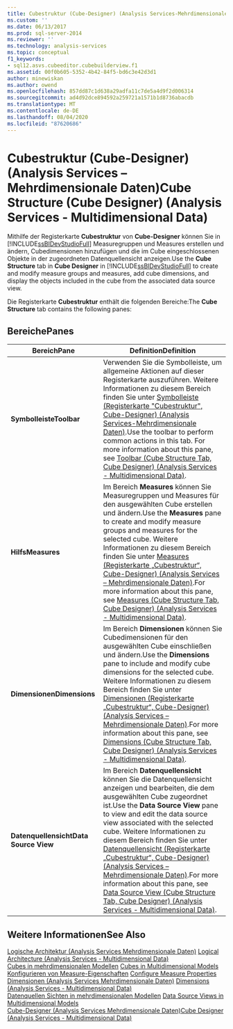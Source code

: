 ```yaml
---
title: Cubestruktur (Cube-Designer) (Analysis Services-Mehrdimensionale Daten) | Microsoft-Dokumentation
ms.custom: ''
ms.date: 06/13/2017
ms.prod: sql-server-2014
ms.reviewer: ''
ms.technology: analysis-services
ms.topic: conceptual
f1_keywords:
- sql12.asvs.cubeeditor.cubebuilderview.f1
ms.assetid: 00f0b605-5352-4b42-84f5-bd6c3e42d3d1
author: minewiskan
ms.author: owend
ms.openlocfilehash: 857dd87c1d638a29adfa11c7de5a4d9f2d006314
ms.sourcegitcommit: ad4d92dce894592a259721a1571b1d8736abacdb
ms.translationtype: MT
ms.contentlocale: de-DE
ms.lasthandoff: 08/04/2020
ms.locfileid: "87620686"
---
```

# <a name="cube-structure-cube-designer-analysis-services---multidimensional-data"></a><span data-ttu-id="d5e98-102">Cubestruktur (Cube-Designer) (Analysis Services – Mehrdimensionale Daten)</span><span class="sxs-lookup"><span data-stu-id="d5e98-102">Cube Structure (Cube Designer) (Analysis Services - Multidimensional Data)</span></span>
  <span data-ttu-id="d5e98-103">Mithilfe der Registerkarte **Cubestruktur** von **Cube-Designer** können Sie in [!INCLUDE[ssBIDevStudioFull](../includes/ssbidevstudiofull-md.md)] Measuregruppen und Measures erstellen und ändern, Cubedimensionen hinzufügen und die im Cube eingeschlossenen Objekte in der zugeordneten Datenquellensicht anzeigen.</span><span class="sxs-lookup"><span data-stu-id="d5e98-103">Use the **Cube Structure** tab in **Cube Designer** in [!INCLUDE[ssBIDevStudioFull](../includes/ssbidevstudiofull-md.md)] to create and modify measure groups and measures, add cube dimensions, and display the objects included in the cube from the associated data source view.</span></span>  
  
 <span data-ttu-id="d5e98-104">Die Registerkarte **Cubestruktur** enthält die folgenden Bereiche:</span><span class="sxs-lookup"><span data-stu-id="d5e98-104">The **Cube Structure** tab contains the following panes:</span></span>  
  
## <a name="panes"></a><span data-ttu-id="d5e98-105">Bereiche</span><span class="sxs-lookup"><span data-stu-id="d5e98-105">Panes</span></span>  
  
|<span data-ttu-id="d5e98-106">Bereich</span><span class="sxs-lookup"><span data-stu-id="d5e98-106">Pane</span></span>|<span data-ttu-id="d5e98-107">Definition</span><span class="sxs-lookup"><span data-stu-id="d5e98-107">Definition</span></span>|  
|----------|----------------|  
|<span data-ttu-id="d5e98-108">**Symbolleiste**</span><span class="sxs-lookup"><span data-stu-id="d5e98-108">**Toolbar**</span></span>|<span data-ttu-id="d5e98-109">Verwenden Sie die Symbolleiste, um allgemeine Aktionen auf dieser Registerkarte auszuführen. Weitere Informationen zu diesem Bereich finden Sie unter [Symbolleiste &#40;Registerkarte "Cubestruktur", Cube-Designer&#41; &#40;Analysis Services-Mehrdimensionale Daten&#41;](toolbar-cube-structure-cube-designer-analysis-services-multidimensional-data.md).</span><span class="sxs-lookup"><span data-stu-id="d5e98-109">Use the toolbar to perform common actions in this tab. For more information about this pane, see [Toolbar &#40;Cube Structure Tab, Cube Designer&#41; &#40;Analysis Services - Multidimensional Data&#41;](toolbar-cube-structure-cube-designer-analysis-services-multidimensional-data.md).</span></span>|  
|<span data-ttu-id="d5e98-110">**Hilfs**</span><span class="sxs-lookup"><span data-stu-id="d5e98-110">**Measures**</span></span>|<span data-ttu-id="d5e98-111">Im Bereich **Measures** können Sie Measuregruppen und Measures für den ausgewählten Cube erstellen und ändern.</span><span class="sxs-lookup"><span data-stu-id="d5e98-111">Use the **Measures** pane to create and modify measure groups and measures for the selected cube.</span></span> <span data-ttu-id="d5e98-112">Weitere Informationen zu diesem Bereich finden Sie unter [Measures &#40;Registerkarte „Cubestruktur“, Cube-Designer&#41; &#40;Analysis Services – Mehrdimensionale Daten&#41;](measures-cube-structure-cube-designer-analysis-services-multidimensional-data.md).</span><span class="sxs-lookup"><span data-stu-id="d5e98-112">For more information about this pane, see [Measures &#40;Cube Structure Tab, Cube Designer&#41; &#40;Analysis Services - Multidimensional Data&#41;](measures-cube-structure-cube-designer-analysis-services-multidimensional-data.md).</span></span>|  
|<span data-ttu-id="d5e98-113">**Dimensionen**</span><span class="sxs-lookup"><span data-stu-id="d5e98-113">**Dimensions**</span></span>|<span data-ttu-id="d5e98-114">Im Bereich **Dimensionen** können Sie Cubedimensionen für den ausgewählten Cube einschließen und ändern.</span><span class="sxs-lookup"><span data-stu-id="d5e98-114">Use the **Dimensions** pane to include and modify cube dimensions for the selected cube.</span></span> <span data-ttu-id="d5e98-115">Weitere Informationen zu diesem Bereich finden Sie unter [Dimensionen &#40;Registerkarte „Cubestruktur“, Cube-Designer&#41; &#40;Analysis Services – Mehrdimensionale Daten&#41;](dimensions-cube-structure-cube-designer-analysis-services-multidimensional-data.md).</span><span class="sxs-lookup"><span data-stu-id="d5e98-115">For more information about this pane, see [Dimensions &#40;Cube Structure Tab, Cube Designer&#41; &#40;Analysis Services - Multidimensional Data&#41;](dimensions-cube-structure-cube-designer-analysis-services-multidimensional-data.md).</span></span>|  
|<span data-ttu-id="d5e98-116">**Datenquellensicht**</span><span class="sxs-lookup"><span data-stu-id="d5e98-116">**Data Source View**</span></span>|<span data-ttu-id="d5e98-117">Im Bereich **Datenquellensicht** können Sie die Datenquellensicht anzeigen und bearbeiten, die dem ausgewählten Cube zugeordnet ist.</span><span class="sxs-lookup"><span data-stu-id="d5e98-117">Use the **Data Source View** pane to view and edit the data source view associated with the selected cube.</span></span> <span data-ttu-id="d5e98-118">Weitere Informationen zu diesem Bereich finden Sie unter [Datenquellensicht &#40;Registerkarte „Cubestruktur“, Cube-Designer&#41; &#40;Analysis Services – Mehrdimensionale Daten&#41;](data-source-view-cube-designer-analysis-services-multidimensional-data.md).</span><span class="sxs-lookup"><span data-stu-id="d5e98-118">For more information about this pane, see [Data Source View &#40;Cube Structure Tab, Cube Designer&#41; &#40;Analysis Services - Multidimensional Data&#41;](data-source-view-cube-designer-analysis-services-multidimensional-data.md).</span></span>|  
  
## <a name="see-also"></a><span data-ttu-id="d5e98-119">Weitere Informationen</span><span class="sxs-lookup"><span data-stu-id="d5e98-119">See Also</span></span>  
 <span data-ttu-id="d5e98-120">[Logische Architektur &#40;Analysis Services Mehrdimensionale Daten&#41;](multidimensional-models/olap-logical/understanding-microsoft-olap-logical-architecture.md) </span><span class="sxs-lookup"><span data-stu-id="d5e98-120">[Logical Architecture &#40;Analysis Services - Multidimensional Data&#41;](multidimensional-models/olap-logical/understanding-microsoft-olap-logical-architecture.md) </span></span>  
 <span data-ttu-id="d5e98-121">[Cubes in mehrdimensionalen Modellen](multidimensional-models/cubes-in-multidimensional-models.md) </span><span class="sxs-lookup"><span data-stu-id="d5e98-121">[Cubes in Multidimensional Models](multidimensional-models/cubes-in-multidimensional-models.md) </span></span>  
 <span data-ttu-id="d5e98-122">[Konfigurieren von Measure-Eigenschaften](multidimensional-models/configure-measure-properties.md) </span><span class="sxs-lookup"><span data-stu-id="d5e98-122">[Configure Measure Properties](multidimensional-models/configure-measure-properties.md) </span></span>  
 <span data-ttu-id="d5e98-123">[Dimensionen &#40;Analysis Services Mehrdimensionale Daten&#41;](multidimensional-models-olap-logical-dimension-objects/dimensions-analysis-services-multidimensional-data.md) </span><span class="sxs-lookup"><span data-stu-id="d5e98-123">[Dimensions &#40;Analysis Services - Multidimensional Data&#41;](multidimensional-models-olap-logical-dimension-objects/dimensions-analysis-services-multidimensional-data.md) </span></span>  
 <span data-ttu-id="d5e98-124">[Datenquellen Sichten in mehrdimensionalen Modellen](multidimensional-models/data-source-views-in-multidimensional-models.md) </span><span class="sxs-lookup"><span data-stu-id="d5e98-124">[Data Source Views in Multidimensional Models](multidimensional-models/data-source-views-in-multidimensional-models.md) </span></span>  
 [<span data-ttu-id="d5e98-125">Cube-Designer &#40;Analysis Services Mehrdimensionale Daten&#41;</span><span class="sxs-lookup"><span data-stu-id="d5e98-125">Cube Designer &#40;Analysis Services - Multidimensional Data&#41;</span></span>](cube-designer-analysis-services-multidimensional-data.md)  
  
  
